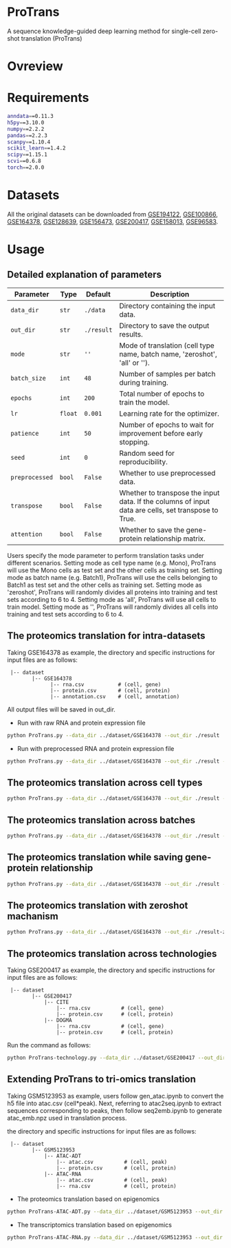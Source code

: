 # ProTrans
A sequence knowledge-guided deep learning method for single-cell zero-shot translation (ProTrans)
# Ovreview

# Requirements
```Bash
anndata==0.11.3
h5py==3.10.0
numpy==2.2.2
pandas==2.2.3
scanpy==1.10.4
scikit_learn==1.4.2
scipy==1.15.1
scvi==0.6.8
torch==2.0.0
```

# Datasets
All the original datasets can be downloaded from [GSE194122](https://www.ncbi.nlm.nih.gov/geo/query/acc.cgi?acc=GSE194122), [GSE100866](https://www.ncbi.nlm.nih.gov/geo/query/acc.cgi?acc=GSE100866), [GSE164378](https://www.ncbi.nlm.nih.gov/geo/query/acc.cgi?acc=GSE164378), [GSE128639](https://www.ncbi.nlm.nih.gov/geo/query/acc.cgi?acc=GSE128639), [GSE156473](https://www.ncbi.nlm.nih.gov/geo/query/acc.cgi?acc=GSE156473), [GSE200417](https://www.ncbi.nlm.nih.gov/geo/query/acc.cgi?acc=GSE200417), [GSE158013](https://www.ncbi.nlm.nih.gov/geo/query/acc.cgi?acc=GSE158013), [GSE96583](https://www.ncbi.nlm.nih.gov/geo/query/acc.cgi?acc=GSE96583).

# Usage

## Detailed explanation of parameters
| Parameter | Type | Default | Description |
| --- | --- | --- | --- |
| `data_dir` | `str` | `./data` | Directory containing the input data. |
| `out_dir` | `str` | `./result` | Directory to save the output results. |
| `mode` | `str` | `''` | Mode of translation (cell type name, batch name, 'zeroshot', 'all' or ''). |
| `batch_size` | `int` | `48` | Number of samples per batch during training. |
| `epochs` | `int` | `200` | Total number of epochs to train the model. |
| `lr` | `float` | `0.001` | Learning rate for the optimizer. |
| `patience` | `int` | `50` | Number of epochs to wait for improvement before early stopping. |
| `seed` | `int` | `0` | Random seed for reproducibility. |
| `preprocessed` | `bool` | `False` | Whether to use preprocessed data. |
| `transpose` | `bool` | `False` | Whether to transpose the input data. If the columns of input data are cells, set transpose to True. |
| `attention` | `bool` | `False` | Whether to save the gene-protein relationship matrix. |

Users specify the mode parameter to perform translation tasks under different scenarios.
Setting mode as cell type name (e.g. Mono), ProTrans will use the Mono cells as test set and the other cells as training set.
Setting mode as batch name (e.g. Batch1), ProTrans will use the cells belonging to Batch1 as test set and the other cells as training set.
Setting mode as 'zeroshot', ProTrans will randomly divides all proteins into training and test sets according to 6 to 4.
Setting mode as 'all', ProTrans will use all cells to train model.
Setting mode as '', ProTrans will randomly divides all cells into training and test sets according to 6 to 4. 

## The proteomics translation for intra-datasets
Taking GSE164378 as example, the directory and specific instructions for input files are as follows:
```
 |-- dataset
        |-- GSE164378
              |-- rna.csv           # (cell, gene)
              |-- protein.csv       # (cell, protein)
              |-- annotation.csv    # (cell, annotation)    
```
All output files will be saved in out_dir.

- Run with raw RNA and protein expression file
```Bash
python ProTrans.py --data_dir ../dataset/GSE164378 --out_dir ./result
```
- Run with preprocessed RNA and protein expression file
```Bash
python ProTrans.py --data_dir ../dataset/GSE164378 --out_dir ./result --preprocessed True
```
## The proteomics translation across cell types
```Bash
python ProTrans.py --data_dir ../dataset/GSE164378 --out_dir ./result --preprocessed True --mode Mono
```
## The proteomics translation across batches
```Bash
python ProTrans.py --data_dir ../dataset/GSE164378 --out_dir ./result --preprocessed True --mode Batch1
```
## The proteomics translation while saving gene-protein relationship
```Bash
python ProTrans.py --data_dir ../dataset/GSE164378 --out_dir ./result --preprocessed True --mode all --attention True
```
##  The proteomics translation with zeroshot machanism
```Bash
python ProTrans.py --data_dir ../dataset/GSE164378 --out_dir ./result-zeroshot --preprocessed True --mode zeroshot
```
## The proteomics translation across technologies
Taking GSE200417 as example, the directory and specific instructions for input files are as follows:
```
 |-- dataset
        |-- GSE200417
            |-- CITE
                |-- rna.csv          # (cell, gene)
                |-- protein.csv      # (cell, protein)      
            |-- DOGMA
                |-- rna.csv          # (cell, gene)
                |-- protein.csv      # (cell, protein)
```
Run the command as follows:
```Bash
python ProTrans-technology.py --data_dir ../dataset/GSE200417 --out_dir ./result
```
## Extending ProTrans to tri-omics translation
Taking GSM5123953 as example, users follow gen_atac.ipynb to convert the h5 file into atac.csv (cell*peak). Next, referring to atac2seq.ipynb to extract sequences corresponding to peaks, then follow seq2emb.ipynb to generate atac_emb.npz used in translation process. 

the directory and specific instructions for input files are as follows:
```
 |-- dataset
        |-- GSM5123953
            |-- ATAC-ADT
                |-- atac.csv          # (cell, peak)
                |-- protein.csv       # (cell, protein)      
            |-- ATAC-RNA
                |-- atac.csv          # (cell, peak)
                |-- rna.csv           # (cell, protein)
```
- The proteomics translation based on epigenomics
```Bash
python ProTrans-ATAC-ADT.py --data_dir ../dataset/GSM5123953 --out_dir ./result
```

- The transcriptomics translation based on epigenomics
```Bash
python ProTrans-ATAC-RNA.py --data_dir ../dataset/GSM5123953 --out_dir ./result
```

